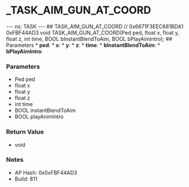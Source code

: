 # _TASK_AIM_GUN_AT_COORD

--- ns: TASK --- ## TASK_AIM_GUN_AT_COORD  // 0x6671F3EEC681BDA1 0xFBF44AD3 void TASK_AIM_GUN_AT_COORD(Ped ped, float x, float y, float z, int time, BOOL bInstantBlendToAim, BOOL bPlayAimIntro);   ## Parameters * **ped**: * **x**: * **y**: * **z**: * **time**: * **bInstantBlendToAim**: * **bPlayAimIntro**:

### Parameters
* Ped ped
* float x
* float y
* float z
* int time
* BOOL instantBlendToAim
* BOOL playAnimIntro

### Return Value
* void

### Notes
* AP Hash: 0x0xFBF44AD3
* Build: 811

